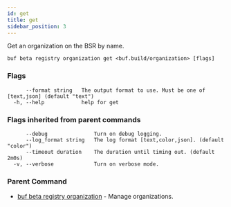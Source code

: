 ```yaml
---
id: get
title: get
sidebar_position: 3
---
```

Get an organization on the BSR by name.

```
buf beta registry organization get <buf.build/organization> [flags]
```

### Flags

```
      --format string   The output format to use. Must be one of [text,json] (default "text")
  -h, --help            help for get
```

### Flags inherited from parent commands

```
      --debug               Turn on debug logging.
      --log_format string   The log format [text,color,json]. (default "color")
      --timeout duration    The duration until timing out. (default 2m0s)
  -v, --verbose             Turn on verbose mode.
```

### Parent Command

* [buf beta registry organization](index)	 - Manage organizations.
